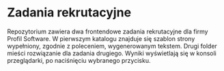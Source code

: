 # Zadania rekrutacyjne
Repozytorium zawiera dwa frontendowe zadania rekrutacyjne dla firmy Profil Software.
W pierwszym katalogu znajduje się szablon strony wypełniony, zgodnie z poleceniem, wygenerowanym tekstem.
Drugi folder mieści rozwiązanie dla zadania drugiego. Wyniki wyświetlają się w konsoli przeglądarki, po naciśnięciu wybranego przycisku.
